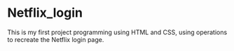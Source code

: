 # Netflix_login
This is my first project programming using HTML and CSS, using operations to recreate the Netflix login page.
